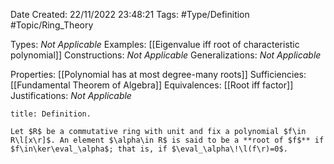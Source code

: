 <div class="topSpace"></div>

Date Created: 22/11/2022 23:48:21
Tags: #Type/Definition #Topic/Ring_Theory

Types: _Not Applicable_
Examples: [[Eigenvalue iff root of characteristic polynomial]]
Constructions: _Not Applicable_
Generalizations: _Not Applicable_

Properties: [[Polynomial has at most degree-many roots]]
Sufficiencies: [[Fundamental Theorem of Algebra]]
Equivalences: [[Root iff factor]]
Justifications: _Not Applicable_

``` ad-Definition
title: Definition.

Let $R$ be a commutative ring with unit and fix a polynomial $f\in R\l[x\r]$. An element $\alpha\in R$ is said to be a **root of $f$** if $f\in\ker\eval_\alpha$; that is, if $\eval_\alpha\!\l(f\r)=0$.

```
